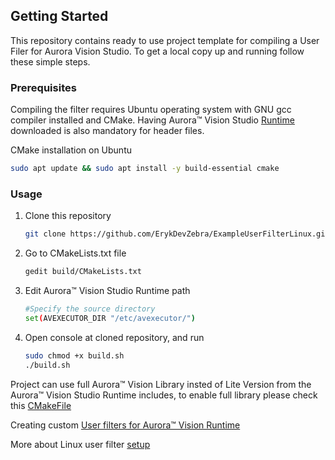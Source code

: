 
<!-- GETTING STARTED -->
## Getting Started
This repository contains ready to use project template for compiling a User Filer for Aurora Vision Studio.
To get a local copy up and running follow these simple steps.

### Prerequisites
Compiling the filter requires Ubuntu operating system with GNU gcc compiler installed and CMake. 
Having Aurora™ Vision Studio [Runtime](https://www.adaptive-vision.com/en/user_area/download/) downloaded is also mandatory for header files.

CMake installation on Ubuntu
```bash
sudo apt update && sudo apt install -y build-essential cmake
```

### Usage
1. Clone this repository
   ```bash
   git clone https://github.com/ErykDevZebra/ExampleUserFilterLinux.git
   ```
2. Go to CMakeLists.txt file
   ```bash
   gedit build/CMakeLists.txt
   ```
4. Edit Aurora™ Vision Studio Runtime path
   ```bash
   #Specify the source directory
   set(AVEXECUTOR_DIR "/etc/avexecutor/")
   ```
5. Open console at cloned repository, and run
   ```bash
   sudo chmod +x build.sh
   ./build.sh
   ```

Project can use full Aurora™ Vision Library insted of Lite Version from the Aurora™ Vision Studio Runtime includes, to enable full library please check this [CMakeFile](https://github.com/ErykDevZebra/EmptyAVLProject/blob/main/build/CMakeLists.txt)

Creating custom [User filters for Aurora™ Vision Runtime](https://docs.adaptive-vision.com/current/studio/extensibility/CreatingUserFilters.html#struct)

More about Linux user filter [setup](https://docs.adaptive-vision.com/5.5/avl/getting_started/UserFilterOnLinux.html)
